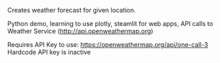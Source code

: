Creates weather forecast for given location.

Python demo, learning to use plotly, steamlit for web apps, API calls to Weather Service (http://api.openweathermap.org)

Requires API Key to use: https://openweathermap.org/api/one-call-3  
Hardcode API key is inactive
